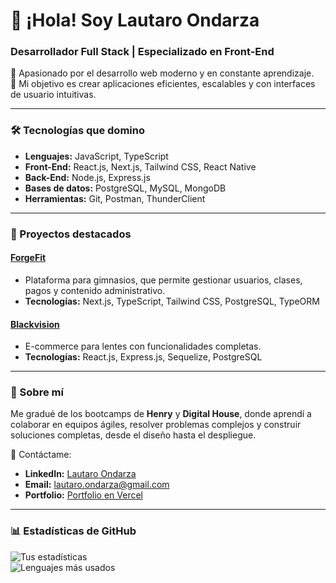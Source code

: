 # 👋 ¡Hola! Soy Lautaro Ondarza  
### Desarrollador Full Stack | Especializado en Front-End  

🚀 Apasionado por el desarrollo web moderno y en constante aprendizaje.  
🎯 Mi objetivo es crear aplicaciones eficientes, escalables y con interfaces de usuario intuitivas.  

---

### 🛠 Tecnologías que domino  
- **Lenguajes:** JavaScript, TypeScript  
- **Front-End:** React.js, Next.js, Tailwind CSS, React Native
- **Back-End:** Node.js, Express.js  
- **Bases de datos:** PostgreSQL, MySQL, MongoDB  
- **Herramientas:** Git, Postman, ThunderClient  

---

### 📂 Proyectos destacados  
#### [ForgeFit](https://pf-webgym-qv6r.vercel.app/)  
- Plataforma para gimnasios, que permite gestionar usuarios, clases, pagos y contenido administrativo.  
- **Tecnologías:** Next.js, TypeScript, Tailwind CSS, PostgreSQL, TypeORM  

#### [Blackvision](https://github.com/Londarza/grupo_3_blackvision)  
- E-commerce para lentes con funcionalidades completas.  
- **Tecnologías:** React.js, Express.js, Sequelize, PostgreSQL  

---

### 🌱 Sobre mí  
Me gradué de los bootcamps de **Henry** y **Digital House**, donde aprendí a colaborar en equipos ágiles, resolver problemas complejos y construir soluciones completas, desde el diseño hasta el despliegue.  

📩 Contáctame:  
- **LinkedIn:** [Lautaro Ondarza](https://www.linkedin.com/in/lautaro-ondarza)  
- **Email:** lautaro.ondarza@gmail.com  
- **Portfolio:**  [Portfolio en Vercel](https://portfolio-mkledh9op-londarzas-projects.vercel.app/)  
---

### 📊 Estadísticas de GitHub  
![Tus estadísticas](https://github-readme-stats.vercel.app/api?username=Londarza&show_icons=true&theme=radical)  
![Lenguajes más usados](https://github-readme-stats.vercel.app/api/top-langs/?username=Londarza&layout=compact&theme=radical)  
